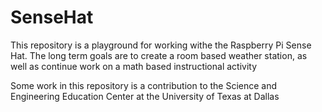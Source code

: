# SenseHat
This repository is a playground for working withe the Raspberry Pi Sense Hat. 
The long term goals are to create a room based weather station, as well as continue work on a math based instructional activity

Some work in this repository is a contribution to the Science and Engineering Education Center at the University of Texas at Dallas
